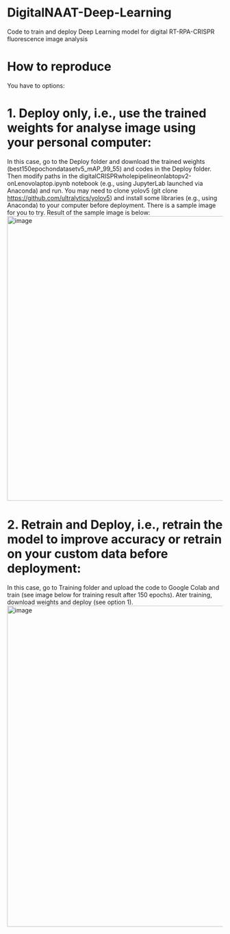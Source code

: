 # DigitalNAAT-Deep-Learning
Code to train and deploy Deep Learning model for digital RT-RPA-CRISPR fluorescence image analysis
# How to reproduce
You have to options:
# 1. Deploy only, i.e., use the trained weights for analyse image using your personal computer:
In this case, go to the Deploy folder and download the trained weights (best150epochondatasetv5_mAP_99_55) and codes in the Deploy folder. Then modify paths in the digitalCRISPRwholepipelineonlabtopv2-onLenovolaptop.ipynb notebook (e.g., using JupyterLab launched via Anaconda) and run. You may need to clone yolov5 (git clone https://github.com/ultralytics/yolov5) and install some libraries (e.g., using Anaconda) to your computer before deployment. There is a sample image for you to try. Result of the sample image is below:
<img width="664" alt="image" src="https://github.com/hoanbklucky/DigitalNAAT-Deep-Learning/assets/20608059/fd5d8ed0-8b58-4a65-8935-50651517ef3a">

# 2. Retrain and Deploy, i.e., retrain the model to improve accuracy or retrain on your custom data before deployment:
In this case, go to Training folder and upload the code to Google Colab and train (see image below for training result after 150 epochs). Ater training, download weights and deploy (see option 1).
<img width="749" alt="image" src="https://github.com/hoanbklucky/DigitalNAAT-Deep-Learning/assets/20608059/32663c73-1b7b-4e3b-bdce-e4bf304611c1">
